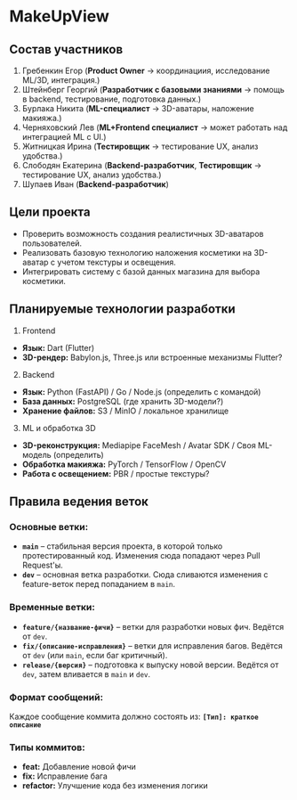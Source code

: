 # MakeUpView

## Состав участников 
1. Гребенкин Егор (**Product Owner** → координациия, исследование ML/3D, интеграция.)
2. Штейнберг Георгий (**Разработчик с базовыми знаниями** → помощь в backend, тестирование, подготовка данных.)
3. Бурлака Никита (**ML-специалист** → 3D-аватары, наложение макияжа.)
4. Черняховский Лев (**ML+Frontend специалист** → может работать над интеграцией ML с UI.)
5. Житницкая Ирина (**Тестировщик** → тестирование UX, анализ удобства.)
6. Слободян Екатерина (**Backend-разработчик**, **Тестировщик** → тестирование UX, анализ удобства.)
7. Шупаев Иван (**Backend-разработчик**)

## Цели проекта
* Проверить возможность создания реалистичных 3D-аватаров пользователей.
* Реализовать базовую технологию наложения косметики на 3D-аватар с учетом текстуры и освещения.
* Интегрировать систему с базой данных магазина для выбора косметики.

## Планируемые технологии разработки
1. Frontend
* **Язык:** Dart (Flutter)
* **3D-рендер:** Babylon.js, Three.js или встроенные механизмы Flutter?
2. Backend
* **Язык:** Python (FastAPI) / Go / Node.js (определить с командой)
* **База данных:** PostgreSQL (где хранить 3D-модели?)
* **Хранение файлов:** S3 / MinIO / локальное хранилище
3. ML и обработка 3D
* **3D-реконструкция:** Mediapipe FaceMesh / Avatar SDK / Своя ML-модель (определить)
* **Обработка макияжа:** PyTorch / TensorFlow / OpenCV
* **Работа с освещением:** PBR / простые текстуры?

## Правила ведения веток 

### Основные ветки:
- **`main`** – стабильная версия проекта, в которой только протестированный код. Изменения сюда попадают через Pull Request'ы.
- **`dev`** – основная ветка разработки. Сюда сливаются изменения с feature-веток перед попаданием в `main`.

### Временные ветки:
- **`feature/{название-фичи}`** – ветки для разработки новых фич. Ведётся от `dev`.
- **`fix/{описание-исправления}`** – ветки для исправления багов. Ведётся от `dev` (или `main`, если баг критичный).
- **`release/{версия}`** – подготовка к выпуску новой версии. Ведётся от `dev`, затем вливается в `main` и `dev`.

### Формат сообщений:
Каждое сообщение коммита должно состоять из:
**`[Тип]: краткое описание`**

### Типы коммитов:
- **feat:** Добавление новой фичи  
- **fix:** Исправление бага  
- **refactor:** Улучшение кода без изменения логики 
